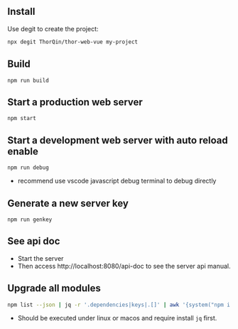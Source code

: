 ## Install

Use degit to create the project:

```bash
npx degit ThorQin/thor-web-vue my-project
```

## Build

```
npm run build
```

## Start a production web server
```
npm start
```

## Start a development web server with auto reload enable
```
npm run debug
```

- recommend use vscode javascript debug terminal to debug directly

## Generate a new server key
```
npm run genkey
```

## See api doc

- Start the server 
- Then access http://localhost:8080/api-doc to see the server api manual.

## Upgrade all modules

```bash
npm list --json | jq -r '.dependencies|keys|.[]' | awk '{system("npm i " $0)}' 
```

- Should be executed under linux or macos and require install `jq` first.
